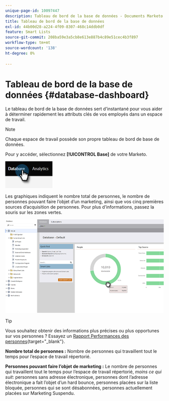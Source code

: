```yaml
---
unique-page-id: 10097447
description: Tableau de bord de la base de données - Documents Marketo - Documentation du produit
title: Tableau de bord de la base de données
exl-id: 44b00d28-a224-4f09-8307-468c14ddb0df
feature: Smart Lists
source-git-commit: 208ba59e3a5cb8e613e887b4c89e51cec4b3f897
workflow-type: tm+mt
source-wordcount: '138'
ht-degree: 0%

---
```


# Tableau de bord de la base de données {#database-dashboard}

Le tableau de bord de la base de données sert d’instantané pour vous aider à déterminer rapidement les attributs clés de vos employés dans un espace de travail.

>[!NOTE]
>
>Chaque espace de travail possède son propre tableau de bord de base de données.

Pour y accéder, sélectionnez **[!UICONTROL Base]** de votre Marketo.

![](assets/database-dashboard-1.png)

Les graphiques indiquent le nombre total de personnes, le nombre de personnes pouvant faire l’objet d’un marketing, ainsi que vos cinq premières sources d’acquisition de personnes. Pour plus d’informations, passez la souris sur les zones vertes.

![](assets/database-dashboard-2.png)

>[!TIP]
>
>Vous souhaitez obtenir des informations plus précises ou plus opportunes sur vos personnes ? Essayez un [Rapport Performances des personnes](/help/marketo/product-docs/reporting/basic-reporting/report-types/people-performance-report.md){target="_blank"}.

**Nombre total de personnes :** Nombre de personnes qui travaillent tout le temps pour l’espace de travail répertorié.

**Personnes pouvant faire l’objet de marketing :** Le nombre de personnes qui travaillent tout le temps pour l’espace de travail répertorié, _moins ce qui suit_: personnes sans adresse électronique, personnes dont l’adresse électronique a fait l’objet d’un hard bounce, personnes placées sur la liste bloquée, personnes qui se sont désabonnées, personnes actuellement placées sur Marketing Suspendu.
